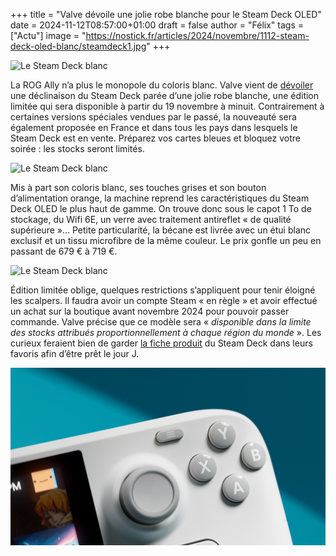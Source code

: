 +++
title = "Valve dévoile une jolie robe blanche pour le Steam Deck OLED"
date = 2024-11-12T08:57:00+01:00
draft = false
author = "Félix"
tags = ["Actu"]
image = "https://nostick.fr/articles/2024/novembre/1112-steam-deck-oled-blanc/steamdeck1.jpg"
+++

![Le Steam Deck blanc](steamdeck1.jpg "") 

La ROG Ally n’a plus le monopole du coloris blanc. Valve vient de [dévoiler](https://store.steampowered.com/news/app/1675200/view/4472731215261073464) une déclinaison du Steam Deck parée d’une jolie robe blanche, une édition limitée qui sera disponible à partir du 19 novembre à minuit. Contrairement à certaines versions spéciales vendues par le passé, la nouveauté sera également proposée en France et dans tous les pays dans lesquels le Steam Deck est en vente. Préparez vos cartes bleues et bloquez votre soirée : les stocks seront limités. 

![Le Steam Deck blanc](steamdeck2.jpg "") 

Mis à part son coloris blanc, ses touches grises et son bouton d’alimentation orange, la machine reprend les caractéristiques du Steam Deck OLED le plus haut de gamme. On trouve donc sous le capot 1 To de stockage, du Wifi 6E, un verre avec traitement antireflet « de qualité supérieure »… Petite particularité, la bécane est livrée avec un étui blanc exclusif et un tissu microfibre de la même couleur. Le prix gonfle un peu en passant de 679 € à 719 €.

![Le Steam Deck blanc](steamdeck3.jpg "")

Édition limitée oblige, quelques restrictions s’appliquent pour tenir éloigné les scalpers. Il faudra avoir un compte Steam « en règle » et avoir effectué un achat sur la boutique avant novembre 2024 pour pouvoir passer commande. Valve précise que ce modèle sera « *disponible dans la limite des stocks attribués proportionnellement à chaque région du monde* ». Les curieux feraient bien de garder [la fiche produit](https://store.steampowered.com/steamdeck) du Steam Deck dans leurs favoris afin d’être prêt le jour J.

![Le Steam Deck blanc](steamdeck4.jpg "")  

